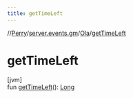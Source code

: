```yaml
---
title: getTimeLeft
---
```

//[Perry](../../../index.html)/[server.events.gm](../index.html)/[Ola](index.html)/[getTimeLeft](get-time-left.html)



# getTimeLeft



[jvm]\
fun [getTimeLeft](get-time-left.html)(): [Long](https://kotlinlang.org/api/latest/jvm/stdlib/kotlin/-long/index.html)




